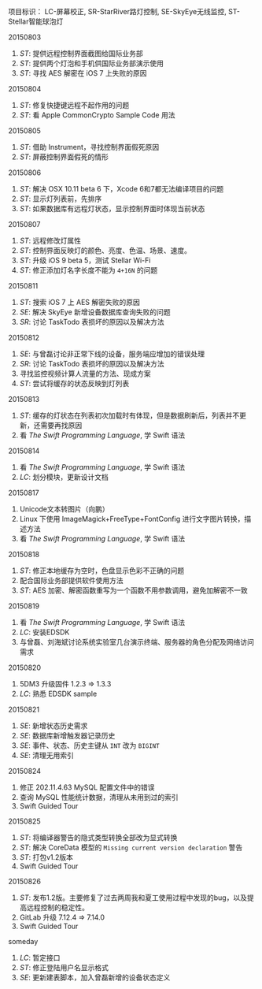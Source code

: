项目标识： LC-屏幕校正, SR-StarRiver路灯控制, SE-SkyEye无线监控, ST-Stellar智能球泡灯

20150803

1. *ST*: 提供远程控制界面截图给国际业务部
2. *ST*: 提供两个灯泡和手机供国际业务部演示使用
3. *ST*: 寻找 AES 解密在 iOS 7 上失败的原因

20150804

1. *ST*: 修复快捷键远程不起作用的问题
2. *ST*: 看 Apple CommonCrypto Sample Code 用法

20150805

1. *ST*: 借助 Instrument，寻找控制界面假死原因
2. *ST*: 屏蔽控制界面假死的情形

20150806

1. *ST*: 解决 OSX 10.11 beta 6 下，Xcode 6和7都无法编译项目的问题
2. *ST*: 显示灯列表前，先排序
3. *ST*: 如果数据库有远程灯状态，显示控制界面时体现当前状态

20150807

1. *ST*: 远程修改灯属性
2. *ST*: 控制界面反映灯的颜色、亮度、色温、场景、速度。
3. *ST*: 升级 iOS 9 beta 5，测试 Stellar Wi-Fi
4. *ST*: 修正添加灯名字长度不能为 `4+16N` 的问题

20150811

1. *ST*: 搜索 iOS 7 上 AES 解密失败的原因
2. *SE*: 解决 SkyEye 新增设备数据库查询失败的问题
3. *SR*: 讨论 TaskTodo 表损坏的原因以及解决方法

20150812

1. *SE*: 与曾磊讨论非正常下线的设备，服务端应增加的错误处理
2. *SR*: 讨论 TaskTodo 表损坏的原因以及解决方法
3. 寻找监控视频计算人流量的方法、现成方案
4. *ST*: 尝试将缓存的状态反映到灯列表

20150813

1. *ST*: 缓存的灯状态在列表初次加载时有体现，但是数据刷新后，列表并不更新，还需要再找原因
2. 看 *The Swift Programming Language*, 学 Swift 语法

20150814

1. 看 *The Swift Programming Language*, 学 Swift 语法
2. *LC*: 划分模块，更新设计文档

20150817

1. Unicode文本转图片（向鹏）
2. Linux 下使用 ImageMagick+FreeType+FontConfig 进行文字图片转换，描述方法
3. 看 *The Swift Programming Language*, 学 Swift 语法

20150818

1. *ST*: 修正本地缓存为空时，色盘显示色彩不正确的问题
2. 配合国际业务部提供软件使用方法
3. *ST*: AES 加密、解密函数重写为一个函数不用参数调用，避免加解密不一致

20150819

1. 看 *The Swift Programming Language*, 学 Swift 语法
2. *LC*: 安装EDSDK
3. 与曾磊、刘海斌讨论系统实验室几台演示终端、服务器的角色分配及网络访问需求

20150820

1. 5DM3 升级固件 1.2.3 => 1.3.3
2. *LC*: 熟悉 EDSDK sample

20150821

1. *SE*: 新增状态历史需求
2. *SE*: 数据库新增触发器记录历史
3. *SE*: 事件、状态、历史主键从 `INT` 改为 `BIGINT`
4. *SE*: 清理无用索引

20150824

1. 修正 202.11.4.63 MySQL 配置文件中的错误
2. 查询 MySQL 性能统计数据，清理从未用到过的索引
3. Swift Guided Tour

20150825

1. *ST*: 将编译器警告的隐式类型转换全部改为显式转换
2. *ST*: 解决 CoreData 模型的 `Missing current version declaration` 警告
3. *ST*: 打包v1.2版本
4. Swift Guided Tour

20150826

1. *ST*: 发布1.2版。主要修复了过去两周我和夏工使用过程中发现的bug，以及提高远程控制的稳定性。
2. GitLab 升级 7.12.4 => 7.14.0
3. Swift Guided Tour

someday

1. *LC*: 暂定接口
2. *ST*: 修正登陆用户名显示格式
3. *SE*: 更新建表脚本，加入曾磊新增的设备状态定义

[//]: # (comment)
